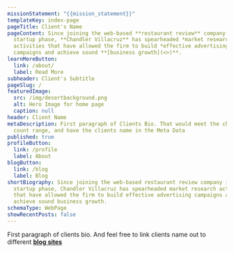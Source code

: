 ```yaml
---
missionStatement: "{{mission_statement}}"
templateKey: index-page
pageTitle: Client's Name
pageContent: Since joining the web-based **restaurant review** company in its
  startup phase, **Chandler Villacruz** has spearheaded *market research*
  activities that have allowed the firm to build *effective advertising*
  campaigns and achieve sound **[business growth](<>)**.
learnMoreButton:
  link: /about/
  label: Read More
subheader: Client's Subtitle
pageSlug: /
featuredImage:
  src: /img/desertbackground.png
  alt: Hero Image for home page
  caption: null
header: Client Name
metaDescription: First paragraph of Clients Bio. That would meet the character
  count range, and have the clients name in the Meta Data
published: true
profileButton:
  link: /profile
  label: About
blogButton:
  link: /blog
  label: Blog
shortBiography: Since joining the web-based restaurant review company in its
  startup phase, Chandler Villacruz has spearheaded market research activities
  that have allowed the firm to build effective advertising campaigns and
  achieve sound business growth.
schemaType: WebPage
showRecentPosts: false
---
```

First paragraph of clients bio. And feel free to link clients name out to different **[blog sites](google.com)**